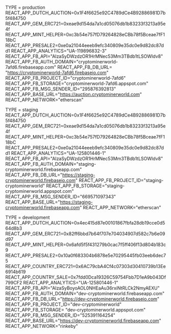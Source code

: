 TYPE = production
REACT_APP_DUTCH_AUCTION=0x1F4f6625e92C4789dCe4B92886981D7b5f484750
REACT_APP_GEM_ERC721=0xeae9d154da7a1cd05076db1b83233f3213a95e4f
REACT_APP_MINT_HELPER=0xc3b54e757fD79264828eCBb78f5Bceae7fF118bC
REACT_APP_PRESALE2=0xe0a21044eeeb9efc340809e35dc0e9d82dc87dd1
REACT_APP_ANALYTICS="UA-119896832-3"
REACT_APP_FB_API="AIzaSyDWzdzOR1HrMNec53Mm3TBdb1tLSOWIdv8"
REACT_APP_FB_AUTH_DOMAIN="cryptominerworld-7afd6.firebaseapp.com"
REACT_APP_FB_DB_URL= "https://cryptominerworld-7afd6.firebaseio.com"
REACT_APP_FB_PROJECT_ID="cryptominerworld-7afd6"
REACT_APP_FB_STORAGE="cryptominerworld-7afd6.appspot.com"
REACT_APP_FB_MSG_SENDER_ID="295876392813"
REACT_APP_BASE_URL="https://auction.cryptominerworld.com"
REACT_APP_NETWORK="etherscan"

TYPE = staging
REACT_APP_DUTCH_AUCTION=0x1F4f6625e92C4789dCe4B92886981D7b5f484750
REACT_APP_GEM_ERC721=0xeae9d154da7a1cd05076db1b83233f3213a95e4f
REACT_APP_MINT_HELPER=0xc3b54e757fD79264828eCBb78f5Bceae7fF118bC
REACT_APP_PRESALE2=0xe0a21044eeeb9efc340809e35dc0e9d82dc87dd1
REACT_APP_ANALYTICS="UA-125801446-1"
REACT_APP_FB_API="AIzaSyDWzdzOR1HrMNec53Mm3TBdb1tLSOWIdv8"
REACT_APP_FB_AUTH_DOMAIN="staging-cryptominerworld.firebaseapp.com"
REACT_APP_FB_DB_URL="https://staging-cryptominerworld.firebaseio.com"
REACT_APP_FB_PROJECT_ID="staging-cryptominerworld"
REACT_APP_FB_STORAGE="staging-cryptominerworld.appspot.com"
REACT_APP_FB_MSG_SENDER_ID="669571097343"
REACT_APP_BASE_URL="https://staging-cryptominerworld.firebaseapp.com"
REACT_APP_NETWORK="etherscan"

TYPE = development
REACT_APP_DUTCH_AUCTION=0x4ec415d87e00101867fbfa28db19cce0d564d8b3
REACT_APP_GEM_ERC721=0x82ff6bbd7b64f707e704034907d582c7b6e09d97
REACT_APP_MINT_HELPER=0x6afd5f5f431279b0cac7f5ff406f13d804b183c9
REACT_APP_PRESALE2=0x10a0f683304b6878e5e70295445fb03eeb6dec75
REACT_APP_COUNTRY_ERC721=0x6AC79cbA4Cf4c07303d30410739b13Ee6914b619
REACT_APP_COUNTRY_SALE=0x7fdd0Dca19326C59754Fbb7D1eA9b043Df799CF2
REACT_APP_ANALYTICS="UA-125801446-1"
REACT_APP_FB_API="AIzaSyBoyoAOL0NHEaAu36rxiNtRLCk2NmyAEXU"
REACT_APP_FB_AUTH_DOMAIN="dev-cryptominerworld.firebaseapp.com"
REACT_APP_FB_DB_URL="https://dev-cryptominerworld.firebaseio.com"
REACT_APP_FB_PROJECT_ID="dev-cryptominerworld"
REACT_APP_FB_STORAGE= "dev-cryptominerworld.appspot.com"
REACT_APP_FB_MSG_SENDER_ID="525391164254"
REACT_APP_BASE_URL="https://dev-cryptominerworld.firebaseapp.com"
REACT_APP_NETWORK="rinkeby"
